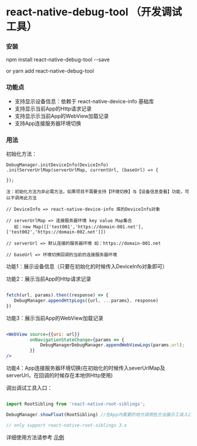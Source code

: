 # react-native-debug-tool （开发调试工具）


### 安装

npm install react-native-debug-tool --save 

or yarn add react-native-debug-tool


### 功能点

 * 支持显示设备信息：依赖于 react-native-device-info 基础库
 * 支持显示当前App的Http请求记录
 * 支持显示示当前App的WebView加载记录
 * 支持App连接服务器环境切换

### 用法

 初始化方法：
 
  ```
  DebugManager.initDeviceInfo(DeviceInfo)
  .initServerUrlMap(serverUrlMap, currentUrl, (baseUrl) => {
  
  });
  
  注：初始化方法为非必需方法，如果项目不需要支持【环境切换】与【设备信息查看】功能，可以不调用此方法
  
  // DeviceInfo => react-native-device-info 库的DeviceInfo对象
  
  // serverUrlMap => 连接服务器环境 key value Map集合
     如：new Map([['test001','https://domain-001.net'],['test002','https://domain-002.net']])
     
  // serverUrl => 默认连接的服务器环境 如：https://domain-001.net
  
  // baseUrl => 环境切换回调的当前的连接服务器环境
  
  ```
功能1：展示设备信息（只要在初始化的时候传入DeviceInfo对象即可）

功能2：展示当前App的Http请求记录 

```js

fetch(url, params).then((response) => {
   DebugManager.appendHttpLogs({url, ...params}, response)
})

```
功能3：展示当前App的WebView加载记录

```jsx

<WebView source={{uri: url}}
         onNavigationStateChange={params => {
             DebugManagerDebugManager.appendWebViewLogs(params.url);
         }}
/>

```

功能4：App连接服务器环境切换(在初始化的时候传入severUrlMap及serverUrl，在回调的时候存在本地供Http使用)


调出调试工具入口：
```js

import RootSibling from 'react-native-root-siblings';

DebugManager.showFloat(RootSibling) //在App内需要的地方调用些方法展示工具入口浮点

// only support react-native-root-siblings 3.x

```

详细使用方法请参考 [示例](https://github.com/chende008/react-native-fast-app-sample)
